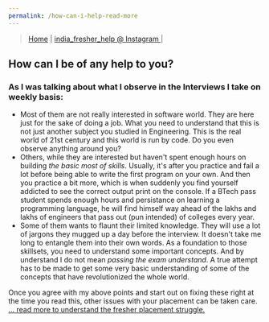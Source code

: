 ```yaml
---
permalink: /how-can-i-help-read-more
---
```


> [Home](https://bnarula.github.io/fresher-help/) | 
> [india_fresher_help @ Instagram ](https://www.instagram.com/india_fresher_help/) | 

## How can I be of any help to you?

### As I was talking about what I observe in the Interviews I take on weekly basis:
- Most of them are not really interested in software world. They are here just for the sake of doing a job.  What you need to understand that this is not just another subject you studied in Engineering. This is the real world of 21st century and this world is run by code. Do you even observe anything around you? 
- Others, while they are interested but haven't spent enough hours on building *the basic most of skills*. Usually, it's after you practice and fail a lot before being able to write the first program on your own. And then you practice a bit more, which is when suddenly you find yourself addicted to see the correct output print on the console. If a BTech pass student spends enough hours and persistance on learning a programming language, he will find himself way ahead of the lakhs and lakhs of engineers that pass out (pun intended) of colleges every year. 
- Some of them wants to flaunt their limited knowledge. They will use a lot of jargons they mugged up a day before the interview. It doesn't take me long to entangle them into their own words. As a foundation to those skillsets, you need to understand some important concepts. And by understand I do not mean _passing the exam understand_. A true attempt has to be made to get some very basic understanding of some of the concepts that have revolutionized the whole world. 

Once you agree with my above points and start out on fixing these right at the time you read this, other issues with your placement can be taken care. 
[... read more to understand the fresher placement struggle.](https://github.com/bnarula/fresher-help/fresher-job-struggle-read-more)
